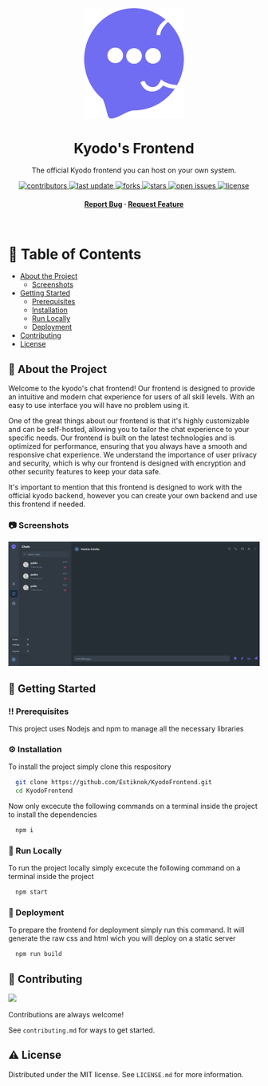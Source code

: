 <div align="center">

  <img src="assets/logo.png" alt="logo" width="200" height="auto" />
  <h1>Kyodo's Frontend</h1>
  
  <p>
    The official Kyodo frontend you can host on your own system. 
  </p>
  
  
<!-- Badges -->
<p>
  <a href="https://github.com/Estiknok/KyodoFrontend/graphs/contributors">
    <img src="https://img.shields.io/github/contributors/Estiknok/KyodoFrontend" alt="contributors" />
  </a>
  <a href="">
    <img src="https://img.shields.io/github/last-commit/Estiknok/KyodoFrontend" alt="last update" />
  </a>
  <a href="https://github.com/Estiknok/KyodoFrontend/network/members">
    <img src="https://img.shields.io/github/forks/Estiknok/KyodoFrontend" alt="forks" />
  </a>
  <a href="https://github.com/Estiknok/KyodoFrontend/stargazers">
    <img src="https://img.shields.io/github/stars/Estiknok/KyodoFrontend" alt="stars" />
  </a>
  <a href="https://github.com/Estiknok/KyodoFrontend/issues/">
    <img src="https://img.shields.io/github/issues/Estiknok/KyodoFrontend" alt="open issues" />
  </a>
  <a href="https://github.com/Estiknok/KyodoFrontend/blob/master/LICENSE.md">
    <img src="https://img.shields.io/github/license/Estiknok/KyodoFrontend" alt="license" />
  </a>
</p>
   
<h4>
    <a href="https://github.com/Estiknok/KyodoFrontend/issues/">Report Bug</a>
  <span> · </span>
    <a href="https://github.com/Estiknok/KyodoFrontend/issues/">Request Feature</a>
  </h4>
</div>

<br />

<!-- Table of Contents -->
# :notebook_with_decorative_cover: Table of Contents

- [About the Project](#star2-about-the-project)
  * [Screenshots](#camera-screenshots)
- [Getting Started](#toolbox-getting-started)
  * [Prerequisites](#bangbang-prerequisites)
  * [Installation](#gear-installation)
  * [Run Locally](#running-run-locally)
  * [Deployment](#triangular_flag_on_post-deployment)
- [Contributing](#wave-contributing)
- [License](#warning-license)

  

<!-- About the Project -->
## :star2: About the Project

Welcome to the kyodo's chat frontend! Our frontend is designed to provide an intuitive and modern chat experience for users of all skill levels. With an easy to use interface you will have no problem using it.

One of the great things about our frontend is that it's highly customizable and can be self-hosted, allowing you to tailor the chat experience to your specific needs. Our frontend is built on the latest technologies and is optimized for performance, ensuring that you always have a smooth and responsive chat experience. We understand the importance of user privacy and security, which is why our frontend is designed with encryption and other security features to keep your data safe.

It's important to mention that this frontend is designed to work with the official kyodo backend, however you can create your own backend and use this frontend if needed.

<!-- Screenshots -->
### :camera: Screenshots

<div align="center"> 
  <img src="assets/portrait.png" alt="screenshot" />
</div>


<!-- Getting Started -->
## 	:toolbox: Getting Started

<!-- Prerequisites -->
### :bangbang: Prerequisites

This project uses Nodejs and npm to manage all the necessary libraries

<!-- Installation -->
### :gear: Installation

To install the project simply clone this respository

```bash
  git clone https://github.com/Estiknok/KyodoFrontend.git
  cd KyodoFrontend
```

Now only excecute the following commands on a terminal inside the project to install the dependencies

```bash
  npm i
```

<!-- Run Locally -->
### :running: Run Locally

To run the project locally simply excecute the following command on a terminal inside the project

```bash
  npm start
```


<!-- Deployment -->
### :triangular_flag_on_post: Deployment

To prepare the frontend for deployment simply run this command. It will generate the raw css and html wich you will deploy on a static server

```bash
  npm run build
```

<!-- Contributing -->
## :wave: Contributing

<a href="https://github.com/Estiknok/KyodoFrontend/graphs/contributors">
  <img src="https://contrib.rocks/image?repo=Estiknok/KyodoFrontend" />
</a>


Contributions are always welcome!

See `contributing.md` for ways to get started.

<!-- License -->
## :warning: License

Distributed under the MIT license. See `LICENSE.md` for more information.


[license-shield]: https://img.shields.io/github/license/othneildrew/Best-README-Template.svg?style=for-the-badge
[license-url]: https://github.com/othneildrew/Best-README-Template/blob/master/LICENSE.txt

